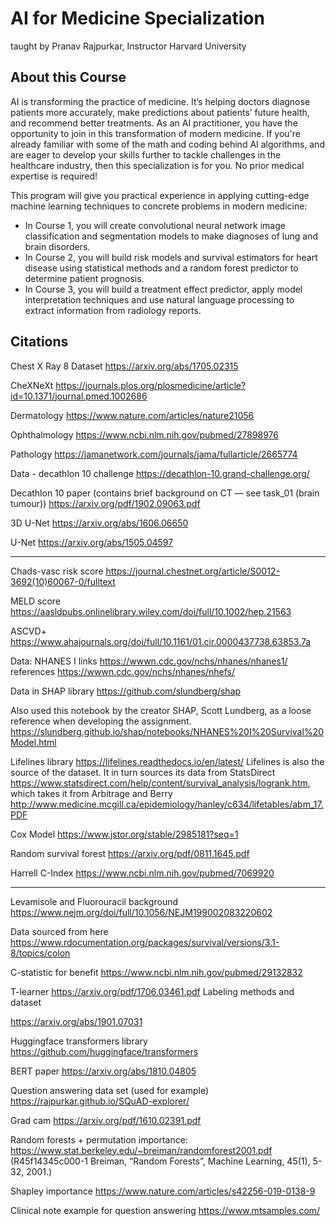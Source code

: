 # AI for Medicine Specialization
taught by Pranav Rajpurkar, Instructor Harvard University

## About this Course
AI is transforming the practice of medicine. It’s helping doctors diagnose patients more accurately, make predictions about patients’ future health, and recommend better treatments. As an AI practitioner, you have the opportunity to join in this transformation of modern medicine. If you're already familiar with some of the math and coding behind AI algorithms, and are eager to develop your skills further to tackle challenges in the healthcare industry, then this specialization is for you. No prior medical expertise is required! 

This program will give you practical experience in applying cutting-edge machine learning techniques to concrete problems in modern medicine:

- In Course 1, you will create convolutional neural network image classification and segmentation models to make diagnoses of lung and brain disorders. 
- In Course 2, you will build risk models and survival estimators for heart disease using statistical methods and a random forest predictor to determine patient prognosis. 
- In Course 3, you will build a treatment effect predictor, apply model interpretation techniques and use natural language processing to extract information from radiology reports.

## Citations

Chest X Ray 8 Dataset
https://arxiv.org/abs/1705.02315

CheXNeXt
https://journals.plos.org/plosmedicine/article?id=10.1371/journal.pmed.1002686

Dermatology
https://www.nature.com/articles/nature21056

Ophthalmology
https://www.ncbi.nlm.nih.gov/pubmed/27898976

Pathology
https://jamanetwork.com/journals/jama/fullarticle/2665774

Data - decathlon 10 challenge
https://decathlon-10.grand-challenge.org/

Decathlon 10 paper (contains brief background on CT — see task_01 (brain tumour)) 
https://arxiv.org/pdf/1902.09063.pdf

3D U-Net
https://arxiv.org/abs/1606.06650

U-Net
https://arxiv.org/abs/1505.04597

--------------
Chads-vasc risk score
https://journal.chestnet.org/article/S0012-3692(10)60067-0/fulltext

MELD score
https://aasldpubs.onlinelibrary.wiley.com/doi/full/10.1002/hep.21563

ASCVD+
https://www.ahajournals.org/doi/full/10.1161/01.cir.0000437738.63853.7a

Data: NHANES I 
links https://wwwn.cdc.gov/nchs/nhanes/nhanes1/
references  https://wwwn.cdc.gov/nchs/nhanes/nhefs/

Data in SHAP library
https://github.com/slundberg/shap

Also used this notebook by the creator SHAP, Scott Lundberg, as a loose reference when developing the assignment.
https://slundberg.github.io/shap/notebooks/NHANES%20I%20Survival%20Model.html

Lifelines library
https://lifelines.readthedocs.io/en/latest/
Lifelines is also the source of the dataset. It in turn sources its data from StatsDirect https://www.statsdirect.com/help/content/survival_analysis/logrank.htm, which takes it from Arbitrage and Berry http://www.medicine.mcgill.ca/epidemiology/hanley/c634/lifetables/abm_17.PDF

Cox Model
https://www.jstor.org/stable/2985181?seq=1

Random survival forest 
https://arxiv.org/pdf/0811.1645.pdf

Harrell C-Index 
https://www.ncbi.nlm.nih.gov/pubmed/7069920

---------
Levamisole and Fluorouracil background
https://www.nejm.org/doi/full/10.1056/NEJM199002083220602

Data sourced from here
https://www.rdocumentation.org/packages/survival/versions/3.1-8/topics/colon

C-statistic for benefit
https://www.ncbi.nlm.nih.gov/pubmed/29132832

T-learner
https://arxiv.org/pdf/1706.03461.pdf
Labeling methods and dataset

https://arxiv.org/abs/1901.07031

Huggingface transformers library
https://github.com/huggingface/transformers

BERT paper
https://arxiv.org/abs/1810.04805

Question answering data set (used for example)
https://rajpurkar.github.io/SQuAD-explorer/

Grad cam
https://arxiv.org/pdf/1610.02391.pdf

Random forests + permutation importance: https://www.stat.berkeley.edu/~breiman/randomforest2001.pdf (R45f14345c000-1 Breiman, “Random Forests”, Machine Learning, 45(1), 5-32, 2001.)

Shapley importance
https://www.nature.com/articles/s42256-019-0138-9

Clinical note example for question answering
https://www.mtsamples.com/

